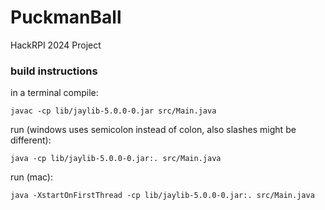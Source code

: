 # PuckmanBall
HackRPI 2024 Project

### build instructions
in a terminal
compile:

    javac -cp lib/jaylib-5.0.0-0.jar src/Main.java
    
run (windows uses semicolon instead of colon, also slashes might be different):

    java -cp lib/jaylib-5.0.0-0.jar:. src/Main.java
    
run (mac):

    java -XstartOnFirstThread -cp lib/jaylib-5.0.0-0.jar:. src/Main.java

